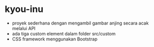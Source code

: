 # kyou-inu
- proyek sederhana dengan mengambil gambar anjing secara acak melalui API
- ada tiga custom element dalam folder src/custom
- CSS framework menggunakan Bootstrap

